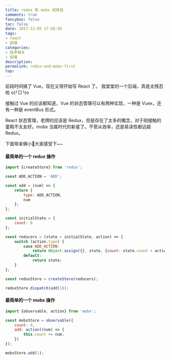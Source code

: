 ```yaml
---
title: redux 和 mobx 初体验
comments: true
fancybox: false
toc: false
date: 2017-12-05 17:58:56
tags:
- react
- 前端
categories:
- 技术相关
- 前端
description:
permalink: redux-and-mobx-first
top:
---
```

前段时间搞了 Vue，现在又得开始写 React 了。 我堂堂的一个后端，真是太残忍啦 o(╯□╰)o

接触过 Vue 的应该都知道，Vue 的状态管理可以有两种实现，一种是 Vuex，还有一种是 eventBus 形式。

React 状态管理，老牌的应该是 Redux，但是存在了太多的概念，对于刚接触的童鞋不太友好。mobx 当属时代的新星了。不管从效率，还是易读性都远超 Redux。

下面带来俩小🌰大家感受下~~

<!--more-->

#### 最简单的一个 redux 操作

```js
import {createStore} from 'redux';

const ADD_ACTION = 'ADD';

const add = (num) => {
    return {
        type: ADD_ACTION,
        num
    };
};

const initialState = {
    count: 0
};

const reducers = (state = initialState, action) => {
    switch (action.type) {
        case ADD_ACTION:
            return Object.assign({}, state, {count: state.count + action.num});
        default:
            return state;
    }
};

const reduxStore = createStore(reducers);

reduxStore.dispatch(add(1));
```

#### 最简单的一个 mobx 操作

```js
import {observable, action} from 'mobx';

const mobxStore = observable({
    count: 0,
    add: action((num) => {
        this.count += num;
    })
});

mobxStore.add(1);
```

